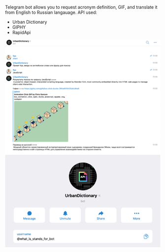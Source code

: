 Telegram bot allows you to request acronym definition, GIF, and translate it from English to Russian langauage.
API used:

- Urban Dictionary
- GIPHY
- RapidApi

<img width="800" alt="2021-09-19_16-02" src="screenshots/2021-09-19_16-02.png">
<img width="800" alt="2021-09-19_16-03" src="screenshots/2021-09-19_16-03.png">
